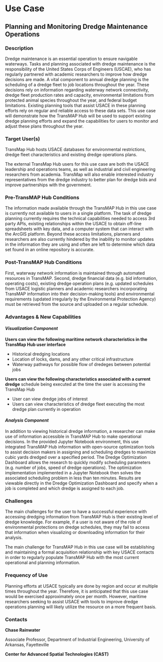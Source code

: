 # Use Case
## Planning and Monitoring Dredge Maintenance Operations

### Description

Dredge maintenance is an essential operation to ensure navigable waterways. Tasks and planning associated with dredge maintenance is the responsibility of the United States Corps of Engineers (USCAE), who has regularly partnered with academic researchers to improve how dredge decisions are made. A vital component to annual dredge planning is the scheduling of a dredge fleet to job locations throughout the year. These decisions rely on information regarding waterway network connectivity, dredge fleet production rates and capacity, environmental limitations from protected animal species throughout the year, and federal budget limitations. Existing planning tools that assist USACE in these planning efforts rely on regular and reliable access to these data sets. This use case will demonstrate how the TransMAP Hub will be used to support existing dredge planning efforts and expand the capabilities for users to monitor and adjust these plans throughout the year.


### Target User(s)

TransMap Hub hosts USACE databases for environmental restrictions, dredge fleet characteristics and existing dredge operations plans.  

The external TransMap Hub users for this use case are both the USACE leadership and operations teams, as well as industrial and civil engineering researchers from academia.  TransMap will also enable interested industry representatives from the dredge industry to better plan for dredge bids and improve partnerships with the government.  

### Pre-TransMAP Hub Conditions

The information made available through the TransMAP Hub in this use case is currently not available to users in a single platform. The task of dredge planning currently requires the technical capabilities needed to access 3rd party APIs, existing relationships within the USACE to obtain off-line spreadsheets with key data, and a computer system that can interact with the ArcGIS platform. Beyond these access limitations, planners and researchers are also currently hindered by the inability to monitor updates in the information they are using and often are left to determine which data set found in an online repository is accurate.


### Post-TransMAP Hub Conditions

First, waterway network information is maintained through automated resources in TransMAP.  Second, dredge financial data (e.g. bid information, operating costs), existing dredge operation plans (e.g. updated schedules from USACE logistic planners and academic researchers incorporating TransMAP information into their decision-making tools) and environmental requirements (updated irregularly by the Environmental Protection Agency) must be retrieved from the source and uploaded on a regular schedule.  

### Advantages & New Capabilities

#### _Visualization Component_

**Users can view the following maritime network characteristics in the TransMap Hub user interface**

- Historical dredging locations
- Location of locks, dams, and any other critical infrastructure
- Waterway pathways for possible flow of dredeges between potential jobs

**Users can view the following characteristics associated with a current dredge** schedule being executed at the time the user is accessing the TransMap Hub
  
- User can view dredge jobs of interest
- Users can view characteristics of dredge fleet executing the most dredge plan currently in operation

#### _Analysis Component_

In addition to viewing historical dredge information, a researcher can make use of information accessible in TransMAP Hub to make operational decisions.  In the provided Jupyter Notebook environment, this use integrated TransMAP Hub information with open-source optimization tools to assist decision makers in assigning and scheduling dredges to maximize cubic yards dredged over a specified period.  The Dredge Optimization Dashboard allows the research to quickly modify scheduling parameters (e.g. number of jobs, speed of dredge operations).  The optimization implementation implemented in a Jupyter Notebook then solves the associated scheduling problem in less than ten minutes.  Results are viewable directly in the Dredge Optimization Dashboard and specify when a job is completed and which dredge is assigned to each job.

### Challenges

The main challenges for the user to have a successful experience with accessing dredging information from TransMAP Hub is their existing level of dredge knowledge. For example, if a user is not aware of the role of environmental protections on dredge schedules, they may fail to access that information when visualizing or downloading information for their analysis.

The main challenge for TransMAP Hub in this use case will be establishing and maintaining a formal acquisition relationship with key USACE contacts in order to regularly populate TransMAP Hub with the most current operational and planning information.

### Frequency of Use

Planning efforts at USACE typically are done by region and occur at multiple times throughout the year. Therefore, it is anticipated that this use case would be exercised approximately once per month. However, maritime researchers seeking to assist USACE with tools to improve dredge operations planning will likely utilize the resource on a more frequent basis.

### Contacts

**Chase Rainwater**

Associate Professor, Department of Industrial Engineering, University of Arkansas, Fayetteville

**Center for Advanced Spatial Technologies (CAST)**



